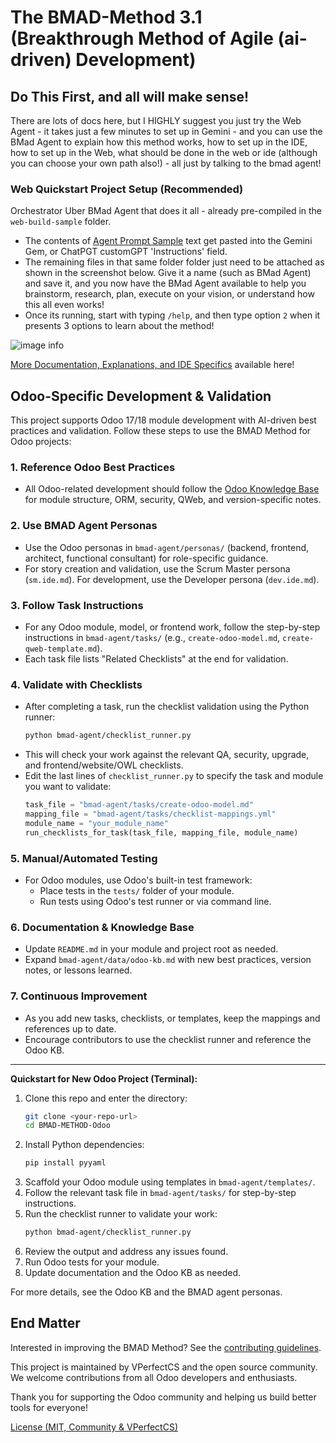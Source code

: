 # The BMAD-Method 3.1 (Breakthrough Method of Agile (ai-driven) Development)

## Do This First, and all will make sense!

There are lots of docs here, but I HIGHLY suggest you just try the Web Agent - it takes just a few minutes to set up in Gemini - and you can use the BMad Agent to explain how this method works, how to set up in the IDE, how to set up in the Web, what should be done in the web or ide (although you can choose your own path also!) - all just by talking to the bmad agent!

### Web Quickstart Project Setup (Recommended)

Orchestrator Uber BMad Agent that does it all - already pre-compiled in the `web-build-sample` folder.

- The contents of [Agent Prompt Sample](web-build-sample/agent-prompt.txt) text get pasted into the Gemini Gem, or ChatPGT customGPT 'Instructions' field.
- The remaining files in that same folder folder just need to be attached as shown in the screenshot below. Give it a name (such as BMad Agent) and save it, and you now have the BMad Agent available to help you brainstorm, research, plan, execute on your vision, or understand how this all even works!
- Once its running, start with typing `/help`, and then type option `2` when it presents 3 options to learn about the method!

![image info](docs/images/gem-setup.png)

[More Documentation, Explanations, and IDE Specifics](docs/readme.md) available here!

## Odoo-Specific Development & Validation

This project supports Odoo 17/18 module development with AI-driven best practices and validation. Follow these steps to use the BMAD Method for Odoo projects:

### 1. Reference Odoo Best Practices
- All Odoo-related development should follow the [Odoo Knowledge Base](bmad-agent/data/odoo-kb.md) for module structure, ORM, security, QWeb, and version-specific notes.

### 2. Use BMAD Agent Personas
- Use the Odoo personas in `bmad-agent/personas/` (backend, frontend, architect, functional consultant) for role-specific guidance.
- For story creation and validation, use the Scrum Master persona (`sm.ide.md`). For development, use the Developer persona (`dev.ide.md`).

### 3. Follow Task Instructions
- For any Odoo module, model, or frontend work, follow the step-by-step instructions in `bmad-agent/tasks/` (e.g., `create-odoo-model.md`, `create-qweb-template.md`).
- Each task file lists "Related Checklists" at the end for validation.

### 4. Validate with Checklists
- After completing a task, run the checklist validation using the Python runner:
  ```sh
  python bmad-agent/checklist_runner.py
  ```
- This will check your work against the relevant QA, security, upgrade, and frontend/website/OWL checklists.
- Edit the last lines of `checklist_runner.py` to specify the task and module you want to validate:
  ```python
  task_file = "bmad-agent/tasks/create-odoo-model.md"
  mapping_file = "bmad-agent/tasks/checklist-mappings.yml"
  module_name = "your_module_name"
  run_checklists_for_task(task_file, mapping_file, module_name)
  ```

### 5. Manual/Automated Testing
- For Odoo modules, use Odoo's built-in test framework:
  - Place tests in the `tests/` folder of your module.
  - Run tests using Odoo's test runner or via command line.

### 6. Documentation & Knowledge Base
- Update `README.md` in your module and project root as needed.
- Expand `bmad-agent/data/odoo-kb.md` with new best practices, version notes, or lessons learned.

### 7. Continuous Improvement
- As you add new tasks, checklists, or templates, keep the mappings and references up to date.
- Encourage contributors to use the checklist runner and reference the Odoo KB.

---

**Quickstart for New Odoo Project (Terminal):**

1. Clone this repo and enter the directory:
   ```sh
   git clone <your-repo-url>
   cd BMAD-METHOD-Odoo
   ```
2. Install Python dependencies:
   ```sh
   pip install pyyaml
   ```
3. Scaffold your Odoo module using templates in `bmad-agent/templates/`.
4. Follow the relevant task file in `bmad-agent/tasks/` for step-by-step instructions.
5. Run the checklist runner to validate your work:
   ```sh
   python bmad-agent/checklist_runner.py
   ```
6. Review the output and address any issues found.
7. Run Odoo tests for your module.
8. Update documentation and the Odoo KB as needed.

For more details, see the Odoo KB and the BMAD agent personas.

## End Matter

Interested in improving the BMAD Method? See the [contributing guidelines](docs/CONTRIBUTING.md).

This project is maintained by VPerfectCS and the open source community. We welcome contributions from all Odoo developers and enthusiasts.

Thank you for supporting the Odoo community and helping us build better tools for everyone!

[License (MIT, Community & VPerfectCS)](docs/LICENSE)
